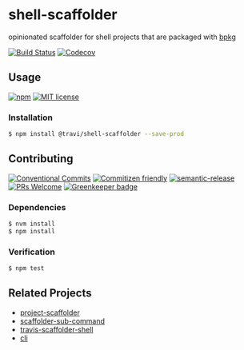 # shell-scaffolder

opinionated scaffolder for shell projects that are packaged with
[bpkg](http://www.bpkg.io)

<!-- status badges -->
[![Build Status][ci-badge]][ci-link]
[![Codecov][coverage-badge]][coverage-link]

## Usage

<!-- consumer badges -->
[![npm][npm-badge]][npm-link]
[![MIT license][license-badge]][license-link]

### Installation

```sh
$ npm install @travi/shell-scaffolder --save-prod
```

## Contributing

<!-- contribution badges -->
[![Conventional Commits][commit-convention-badge]][commit-convention-link]
[![Commitizen friendly][commitizen-badge]][commitizen-link]
[![semantic-release][semantic-release-badge]][semantic-release-link]
[![PRs Welcome][PRs-badge]][PRs-link]
[![Greenkeeper badge](https://badges.greenkeeper.io/travi/shell-scaffolder.svg)](https://greenkeeper.io/)

### Dependencies

```sh
$ nvm install
$ npm install
```

### Verification

```sh
$ npm test
```

## Related Projects

* [project-scaffolder](https://npm.im/@travi/project-scaffolder)
* [scaffolder-sub-command](https://github.com/travi/scaffolder-sub-command)
* [travis-scaffolder-shell](https://github.com/travi/travis-scaffolder-shell)
* [cli](https://npm.im/@travi/cli)

[npm-link]: https://www.npmjs.com/package/@travi/shell-scaffolder
[npm-badge]: https://img.shields.io/npm/v/@travi/shell-scaffolder.svg
[license-link]: LICENSE
[license-badge]: https://img.shields.io/github/license/travi/shell-scaffolder.svg
[ci-link]: https://travis-ci.com/travi/shell-scaffolder
[ci-badge]: https://img.shields.io/travis/com/travi/shell-scaffolder/master.svg
[coverage-link]: https://codecov.io/github/travi/shell-scaffolder
[coverage-badge]: https://img.shields.io/codecov/c/github/travi/shell-scaffolder.svg
[commit-convention-link]: https://conventionalcommits.org
[commit-convention-badge]: https://img.shields.io/badge/Conventional%20Commits-1.0.0-yellow.svg
[commitizen-link]: http://commitizen.github.io/cz-cli/
[commitizen-badge]: https://img.shields.io/badge/commitizen-friendly-brightgreen.svg
[semantic-release-link]: https://github.com/semantic-release/semantic-release
[semantic-release-badge]: https://img.shields.io/badge/%20%20%F0%9F%93%A6%F0%9F%9A%80-semantic--release-e10079.svg
[PRs-link]: http://makeapullrequest.com
[PRs-badge]: https://img.shields.io/badge/PRs-welcome-brightgreen.svg
